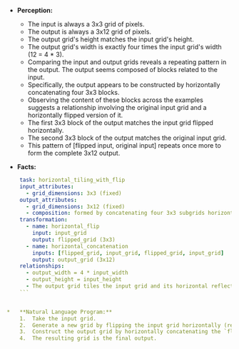 *   **Perception:**
    *   The input is always a 3x3 grid of pixels.
    *   The output is always a 3x12 grid of pixels.
    *   The output grid's height matches the input grid's height.
    *   The output grid's width is exactly four times the input grid's width (12 = 4 * 3).
    *   Comparing the input and output grids reveals a repeating pattern in the output. The output seems composed of blocks related to the input.
    *   Specifically, the output appears to be constructed by horizontally concatenating four 3x3 blocks.
    *   Observing the content of these blocks across the examples suggests a relationship involving the original input grid and a horizontally flipped version of it.
    *   The first 3x3 block of the output matches the input grid flipped horizontally.
    *   The second 3x3 block of the output matches the original input grid.
    *   This pattern of [flipped input, original input] repeats once more to form the complete 3x12 output.

*   **Facts:**
    
```yaml
    task: horizontal_tiling_with_flip
    input_attributes:
      - grid_dimensions: 3x3 (fixed)
    output_attributes:
      - grid_dimensions: 3x12 (fixed)
      - composition: formed by concatenating four 3x3 subgrids horizontally
    transformation:
      - name: horizontal_flip
        input: input_grid
        output: flipped_grid (3x3)
      - name: horizontal_concatenation
        inputs: [flipped_grid, input_grid, flipped_grid, input_grid]
        output: output_grid (3x12)
    relationships:
      - output_width = 4 * input_width
      - output_height = input_height
      - The output grid tiles the input grid and its horizontal reflection in an alternating pattern.
    ```


*   **Natural Language Program:**
    1.  Take the input grid.
    2.  Generate a new grid by flipping the input grid horizontally (reflecting it left-to-right). Call this the `flipped_grid`.
    3.  Construct the output grid by horizontally concatenating the `flipped_grid`, the original `input_grid`, the `flipped_grid` again, and the original `input_grid` again, in that specific order.
    4.  The resulting grid is the final output.